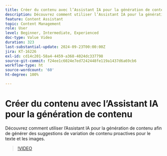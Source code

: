 ```yaml
---
title: Créer du contenu avec l’Assistant IA pour la génération de contenu
description: Découvrez comment utiliser l’Assistant IA pour la génération de contenu afin de générer des suggestions de variation de contenu proactives pour le texte et les images.
feature: Content Assistant
topic: Content Management
role: User
level: Beginner, Intermediate, Experienced
doc-type: Value Video
duration: 323
last-substantial-update: 2024-09-23T00:00:00Z
jira: KT-16226
exl-id: cd14c201-58a4-4459-a368-4024dc337798
source-git-commit: f24ee1c6024e7ed7242448fe119a1437d6a69cb6
workflow-type: ht
source-wordcount: '60'
ht-degree: 100%

---
```


# Créer du contenu avec l’Assistant IA pour la génération de contenu

Découvrez comment utiliser l’Assistant IA pour la génération de contenu afin de générer des suggestions de variation de contenu proactives pour le texte et les images.

>[!VIDEO](https://video.tv.adobe.com/v/3434637/?learn=on&captions=fre_fr)

